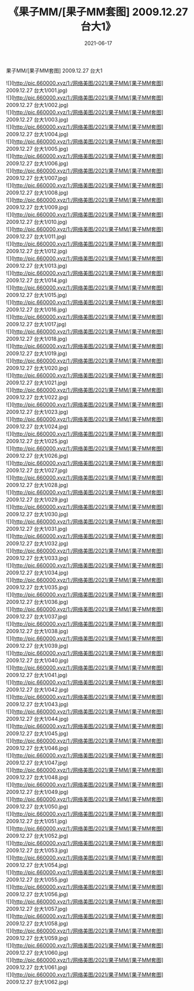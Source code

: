 ﻿---
layout: post
title:  《果子MM/[果子MM套图] 2009.12.27 台大1》
date:   2021-06-17
img: http://pic.660000.xyz/1:/网络美图/2021/果子MM/[果子MM套图] 2009.12.27 台大1/000.jpg
categories: [美女, 清纯, 唯美]
---

果子MM/[果子MM套图] 2009.12.27 台大1

 ![](http://pic.660000.xyz/1:/网络美图/2021/果子MM/[果子MM套图] 2009.12.27 台大1/001.jpg) <br>![](http://pic.660000.xyz/1:/网络美图/2021/果子MM/[果子MM套图] 2009.12.27 台大1/002.jpg) <br>![](http://pic.660000.xyz/1:/网络美图/2021/果子MM/[果子MM套图] 2009.12.27 台大1/003.jpg) <br>![](http://pic.660000.xyz/1:/网络美图/2021/果子MM/[果子MM套图] 2009.12.27 台大1/004.jpg) <br>![](http://pic.660000.xyz/1:/网络美图/2021/果子MM/[果子MM套图] 2009.12.27 台大1/005.jpg) <br>![](http://pic.660000.xyz/1:/网络美图/2021/果子MM/[果子MM套图] 2009.12.27 台大1/006.jpg) <br>![](http://pic.660000.xyz/1:/网络美图/2021/果子MM/[果子MM套图] 2009.12.27 台大1/007.jpg) <br>![](http://pic.660000.xyz/1:/网络美图/2021/果子MM/[果子MM套图] 2009.12.27 台大1/008.jpg) <br>![](http://pic.660000.xyz/1:/网络美图/2021/果子MM/[果子MM套图] 2009.12.27 台大1/009.jpg) <br>![](http://pic.660000.xyz/1:/网络美图/2021/果子MM/[果子MM套图] 2009.12.27 台大1/010.jpg) <br>![](http://pic.660000.xyz/1:/网络美图/2021/果子MM/[果子MM套图] 2009.12.27 台大1/011.jpg) <br>![](http://pic.660000.xyz/1:/网络美图/2021/果子MM/[果子MM套图] 2009.12.27 台大1/012.jpg) <br>![](http://pic.660000.xyz/1:/网络美图/2021/果子MM/[果子MM套图] 2009.12.27 台大1/013.jpg) <br>![](http://pic.660000.xyz/1:/网络美图/2021/果子MM/[果子MM套图] 2009.12.27 台大1/014.jpg) <br>![](http://pic.660000.xyz/1:/网络美图/2021/果子MM/[果子MM套图] 2009.12.27 台大1/015.jpg) <br>![](http://pic.660000.xyz/1:/网络美图/2021/果子MM/[果子MM套图] 2009.12.27 台大1/016.jpg) <br>![](http://pic.660000.xyz/1:/网络美图/2021/果子MM/[果子MM套图] 2009.12.27 台大1/017.jpg) <br>![](http://pic.660000.xyz/1:/网络美图/2021/果子MM/[果子MM套图] 2009.12.27 台大1/018.jpg) <br>![](http://pic.660000.xyz/1:/网络美图/2021/果子MM/[果子MM套图] 2009.12.27 台大1/019.jpg) <br>![](http://pic.660000.xyz/1:/网络美图/2021/果子MM/[果子MM套图] 2009.12.27 台大1/020.jpg) <br>![](http://pic.660000.xyz/1:/网络美图/2021/果子MM/[果子MM套图] 2009.12.27 台大1/021.jpg) <br>![](http://pic.660000.xyz/1:/网络美图/2021/果子MM/[果子MM套图] 2009.12.27 台大1/022.jpg) <br>![](http://pic.660000.xyz/1:/网络美图/2021/果子MM/[果子MM套图] 2009.12.27 台大1/023.jpg) <br>![](http://pic.660000.xyz/1:/网络美图/2021/果子MM/[果子MM套图] 2009.12.27 台大1/024.jpg) <br>![](http://pic.660000.xyz/1:/网络美图/2021/果子MM/[果子MM套图] 2009.12.27 台大1/025.jpg) <br>![](http://pic.660000.xyz/1:/网络美图/2021/果子MM/[果子MM套图] 2009.12.27 台大1/026.jpg) <br>![](http://pic.660000.xyz/1:/网络美图/2021/果子MM/[果子MM套图] 2009.12.27 台大1/027.jpg) <br>![](http://pic.660000.xyz/1:/网络美图/2021/果子MM/[果子MM套图] 2009.12.27 台大1/028.jpg) <br>![](http://pic.660000.xyz/1:/网络美图/2021/果子MM/[果子MM套图] 2009.12.27 台大1/029.jpg) <br>![](http://pic.660000.xyz/1:/网络美图/2021/果子MM/[果子MM套图] 2009.12.27 台大1/030.jpg) <br>![](http://pic.660000.xyz/1:/网络美图/2021/果子MM/[果子MM套图] 2009.12.27 台大1/031.jpg) <br>![](http://pic.660000.xyz/1:/网络美图/2021/果子MM/[果子MM套图] 2009.12.27 台大1/032.jpg) <br>![](http://pic.660000.xyz/1:/网络美图/2021/果子MM/[果子MM套图] 2009.12.27 台大1/033.jpg) <br>![](http://pic.660000.xyz/1:/网络美图/2021/果子MM/[果子MM套图] 2009.12.27 台大1/034.jpg) <br>![](http://pic.660000.xyz/1:/网络美图/2021/果子MM/[果子MM套图] 2009.12.27 台大1/035.jpg) <br>![](http://pic.660000.xyz/1:/网络美图/2021/果子MM/[果子MM套图] 2009.12.27 台大1/036.jpg) <br>![](http://pic.660000.xyz/1:/网络美图/2021/果子MM/[果子MM套图] 2009.12.27 台大1/037.jpg) <br>![](http://pic.660000.xyz/1:/网络美图/2021/果子MM/[果子MM套图] 2009.12.27 台大1/038.jpg) <br>![](http://pic.660000.xyz/1:/网络美图/2021/果子MM/[果子MM套图] 2009.12.27 台大1/039.jpg) <br>![](http://pic.660000.xyz/1:/网络美图/2021/果子MM/[果子MM套图] 2009.12.27 台大1/040.jpg) <br>![](http://pic.660000.xyz/1:/网络美图/2021/果子MM/[果子MM套图] 2009.12.27 台大1/041.jpg) <br>![](http://pic.660000.xyz/1:/网络美图/2021/果子MM/[果子MM套图] 2009.12.27 台大1/042.jpg) <br>![](http://pic.660000.xyz/1:/网络美图/2021/果子MM/[果子MM套图] 2009.12.27 台大1/043.jpg) <br>![](http://pic.660000.xyz/1:/网络美图/2021/果子MM/[果子MM套图] 2009.12.27 台大1/044.jpg) <br>![](http://pic.660000.xyz/1:/网络美图/2021/果子MM/[果子MM套图] 2009.12.27 台大1/045.jpg) <br>![](http://pic.660000.xyz/1:/网络美图/2021/果子MM/[果子MM套图] 2009.12.27 台大1/046.jpg) <br>![](http://pic.660000.xyz/1:/网络美图/2021/果子MM/[果子MM套图] 2009.12.27 台大1/047.jpg) <br>![](http://pic.660000.xyz/1:/网络美图/2021/果子MM/[果子MM套图] 2009.12.27 台大1/048.jpg) <br>![](http://pic.660000.xyz/1:/网络美图/2021/果子MM/[果子MM套图] 2009.12.27 台大1/049.jpg) <br>![](http://pic.660000.xyz/1:/网络美图/2021/果子MM/[果子MM套图] 2009.12.27 台大1/050.jpg) <br>![](http://pic.660000.xyz/1:/网络美图/2021/果子MM/[果子MM套图] 2009.12.27 台大1/051.jpg) <br>![](http://pic.660000.xyz/1:/网络美图/2021/果子MM/[果子MM套图] 2009.12.27 台大1/052.jpg) <br>![](http://pic.660000.xyz/1:/网络美图/2021/果子MM/[果子MM套图] 2009.12.27 台大1/053.jpg) <br>![](http://pic.660000.xyz/1:/网络美图/2021/果子MM/[果子MM套图] 2009.12.27 台大1/054.jpg) <br>![](http://pic.660000.xyz/1:/网络美图/2021/果子MM/[果子MM套图] 2009.12.27 台大1/055.jpg) <br>![](http://pic.660000.xyz/1:/网络美图/2021/果子MM/[果子MM套图] 2009.12.27 台大1/056.jpg) <br>![](http://pic.660000.xyz/1:/网络美图/2021/果子MM/[果子MM套图] 2009.12.27 台大1/057.jpg) <br>![](http://pic.660000.xyz/1:/网络美图/2021/果子MM/[果子MM套图] 2009.12.27 台大1/058.jpg) <br>![](http://pic.660000.xyz/1:/网络美图/2021/果子MM/[果子MM套图] 2009.12.27 台大1/059.jpg) <br>![](http://pic.660000.xyz/1:/网络美图/2021/果子MM/[果子MM套图] 2009.12.27 台大1/060.jpg) <br>![](http://pic.660000.xyz/1:/网络美图/2021/果子MM/[果子MM套图] 2009.12.27 台大1/061.jpg) <br>![](http://pic.660000.xyz/1:/网络美图/2021/果子MM/[果子MM套图] 2009.12.27 台大1/062.jpg) <br>